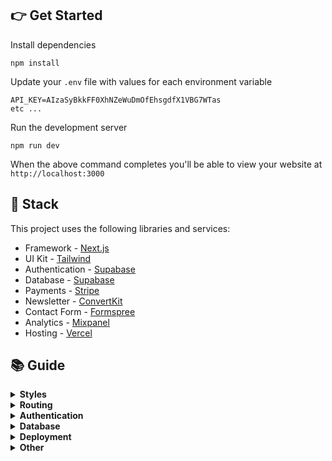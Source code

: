 
## 👉 Get Started
Install dependencies
```
npm install
```
Update your `.env` file with values for each environment variable
```
API_KEY=AIzaSyBkkFF0XhNZeWuDmOfEhsgdfX1VBG7WTas
etc ...
```

Run the development server
```
npm run dev
```
When the above command completes you'll be able to view your website at `http://localhost:3000`

## 🥞 Stack
This project uses the following libraries and services:
- Framework - [Next.js](https://nextjs.org)
- UI Kit - [Tailwind](https://tailwindcss.com)
- Authentication - [Supabase](https://supabase.com)
- Database - [Supabase](https://supabase.com)
- Payments - [Stripe](https://stripe.com)
- Newsletter - [ConvertKit](https://convertkit.com)
- Contact Form - [Formspree](https://formspree.io)
- Analytics - [Mixpanel](https://mixpanel.com)
- Hosting - [Vercel](https://vercel.com)


## 📚 Guide

<details> <summary><b>Styles</b></summary> <p> Styles are applied within each component using Tailwind classes. You can customize your Tailwind colors, breakpoints, and other high-level values in <code>tailwind.config.js</code> (<a href="https://tailwindcss.com/docs/configuration">docs</a>). You can add new global classes in <code>src/styles/global.css</code> (<a href="https://tailwindcss.com/docs/adding-custom-styles#adding-component-classes">docs</a>). Your template contains Tailwind components designed by <a href="https://tailkit.com">Tailkit</a>. You can find a larger selection of nicely designed components at <a href="https://tailkit.com">tailkit.com</a>. </p> </details>

<details>
<summary><b>Routing</b></summary>
<p>
  This project uses the built-in Next.js router and its convenient <code>useRouter</code> hook. Learn more in the <a target="_blank" href="https://github.com/zeit/next.js/#routing">Next.js docs</a>.

```js
import Link from 'next/link';
import { useRouter } from 'next/router';

function MyComponent() {
  // Get the router object
  const router = useRouter();

  // Get value from query string (?postId=123) or route param (/:postId)
  console.log(router.query.postId);

  // Get current pathname
  console.log(router.pathname);

  // Navigate with the <Link> component or with router.push()
  return (
    <div>
      <Link href="/about">About</Link>
      <button onClick={(e) => router.push("/about")}>About</button>
    </div>
  );
}
```
</p>
</details>

<details>
<summary><b>Authentication</b></summary>
<p>
  This project uses <a href="https://supabase.com">Supabase</a> and includes a convenient <code>useAuth</code> hook (located in <code><a href="src/util/auth.js">src/util/auth.js</a></code>) that wraps Supabase and gives you common authentication methods. Depending on your needs you may want to edit this file and expose more Supabase functionality.

```js
import { useAuth } from "./../util/auth.js";

function MyComponent() {
  // Get the auth object in any component
  const auth = useAuth();

  // Depending on auth state show signin or signout button
  // auth.user will either be an object, null when loading, or false if signed out
  return (
    <div>
      {auth.user ? (
        <button onClick={(e) => auth.signout()}>Signout</button>
      ) : (
        <button onClick={(e) => auth.signin("hello@divjoy.com", "yolo")}>Signin</button>
      )}
    </div>
  );
}
```
</p>
</details>

<details>
<summary><b>Database</b></summary>
<p>
  This project uses <a href="https://supabase.com">Supabase</a> and includes some data fetching hooks to get you started (located in <code><a href="src/util/db.js">src/util/db.js</a></code>). You'll want to edit that file and add any additional query hooks you need for your project.

```js
import { useAuth } from './../util/auth.js';
import { useItemsByOwner } from './../util/db.js';
import ItemsList from './ItemsList.js';

function ItemsPage(){
  const auth = useAuth();

  // Fetch items by owner
  // Returned status value will be "idle" if we're waiting on
  // the uid value or "loading" if the query is executing.
  const uid = auth.user ? auth.user.uid : undefined;
  const { data: items, status } = useItemsByOwner(uid);

  // Once we have items data render ItemsList component
  return (
    <div>
      {(status === "idle" || status === "loading") ? (
        <span>One moment please</span>
      ) : (
        <ItemsList data={items}>
      )}
    </div>
  );
}
```
</p>
</details>

<details>
<summary><b>Deployment</b></summary>
<p>
Install the Vercel CLI

```
npm install -g vercel
```
Link codebase to a Vercel project

```
vercel link
```
Add each variable from your `.env` file to your Vercel project, including the ones prefixed with "NEXT_PUBLIC\_". You'll be prompted to enter its value and choose one or more environments (development, preview, or production). See <a target="_blank" href="https://vercel.com/docs/environment-variables">Vercel Environment Variables</a> to learn more about how this works, how to update values through the Vercel UI, and how to use secrets for extra security.

```
vercel env add plain VARIABLE_NAME
```

Run this command to deploy to a unique preview URL. Your "preview" environment variables will be used.

```
vercel
```

Run this command to deploy to your production domain. Your "production" environment variables will be used.

```
vercel --prod
```

See <a target="_blank" href="https://vercel.com/docs/platform/deployments">Vercel Deployments</a> for more details.
</p>
</details>

<details>
<summary><b>Other</b></summary>
<p>
  This project was created using <a href="https://divjoy.com?ref=readme_other">Divjoy</a>, the React codebase generator. You can find more info in the <a href="https://docs.divjoy.com">Divjoy Docs</a>.
</p>
</details>
  